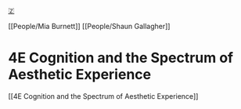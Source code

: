 [🇿](zotero://select/library/items/AUHN29ZU)

[[People/Mia Burnett]] [[People/Shaun Gallagher]] 
# 4E Cognition and the Spectrum  of Aesthetic Experience

[[4E Cognition and the Spectrum  of Aesthetic Experience]]